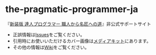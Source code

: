 # the-pragmatic-programmer-ja
『[新装版 達人プログラマー 職人から名匠への道][tppja]』非公式サポートサイト

* 正誤情報は[Issues][issues]をご覧ください。
* 引用時にお使いいただけるカバー画像は[メディアキット][mediakit]にあります。
* その他の情報は[Wiki][wiki]をご覧ください。

[tppja]: http://ssl.ohmsha.co.jp/cgi-bin/menu.cgi?ISBN=978-4-274-21933-7
[issues]: https://github.com/ohmsha/the-pragmatic-programmer-ja/issues
[mediakit]: https://github.com/ohmsha/the-pragmatic-programmer-ja/tree/master/mediakit
[wiki]: https://github.com/ohmsha/the-pragmatic-programmer-ja/wiki
